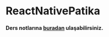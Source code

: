 # ReactNativePatika

#### Ders notlarına [buradan](https://docs.google.com/document/d/1GBWg_BiVdA-jt35QLl6Lso-uF7MTbupr/edit?usp=sharing&ouid=105918589073250991182&rtpof=true&sd=true) ulaşabilirsiniz.